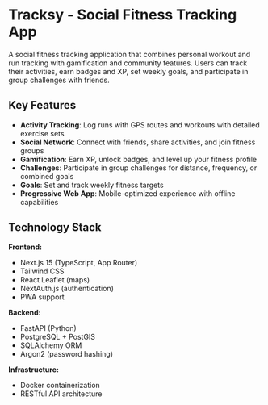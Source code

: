 # Tracksy - Social Fitness Tracking App

A social fitness tracking application that combines personal workout and run tracking with gamification and community features. Users can track their activities, earn badges and XP, set weekly goals, and participate in group challenges with friends.

## Key Features

-   **Activity Tracking**: Log runs with GPS routes and workouts with detailed exercise sets
-   **Social Network**: Connect with friends, share activities, and join fitness groups
-   **Gamification**: Earn XP, unlock badges, and level up your fitness profile
-   **Challenges**: Participate in group challenges for distance, frequency, or combined goals
-   **Goals**: Set and track weekly fitness targets
-   **Progressive Web App**: Mobile-optimized experience with offline capabilities

## Technology Stack

**Frontend:**

-   Next.js 15 (TypeScript, App Router)
-   Tailwind CSS
-   React Leaflet (maps)
-   NextAuth.js (authentication)
-   PWA support

**Backend:**

-   FastAPI (Python)
-   PostgreSQL + PostGIS
-   SQLAlchemy ORM
-   Argon2 (password hashing)

**Infrastructure:**

-   Docker containerization
-   RESTful API architecture
